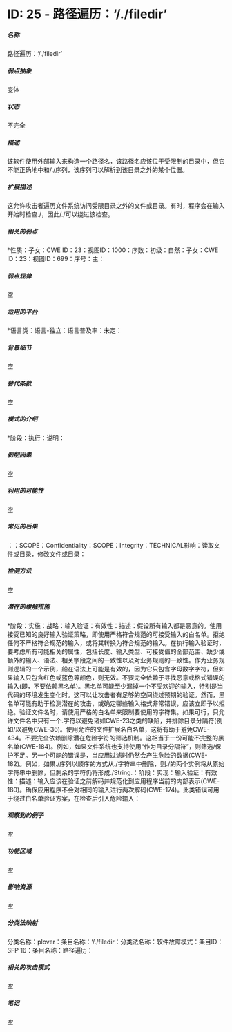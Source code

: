 # ID: 25 - 路径遍历：‘/./filedir’
<h5>名称</h5>路径遍历：‘/./filedir’
<h5>弱点抽象</h5>变体
<h5>状态</h5>不完全
<h5>描述</h5>该软件使用外部输入来构造一个路径名，该路径名应该位于受限制的目录中，但它不能正确地中和/./序列，该序列可以解析到该目录之外的某个位置。
<h5>扩展描述</h5>这允许攻击者遍历文件系统访问受限目录之外的文件或目录。有时，程序会在输入开始时检查./，因此/./可以绕过该检查。
<h5>相关的弱点</h5>*性质：子女：CWE ID：23：视图ID：1000：序数：初级：自然：子女：CWE ID：23：视图ID：699：序号：主：
<h5>弱点规律</h5>空
<h5>适用的平台</h5>*语言类：语言-独立：语言普及率：未定：
<h5>背景细节</h5>空
<h5>替代条款</h5>空
<h5>模式的介绍</h5>*阶段：执行：说明：
<h5>剥削因素</h5>空
<h5>利用的可能性</h5>空
<h5>常见的后果</h5>：：SCOPE：Confidentiality：SCOPE：Integrity：TECHNICAL影响：读取文件或目录，修改文件或目录：
<h5>检测方法</h5>空
<h5>潜在的缓解措施</h5>*阶段：实施：战略：输入验证：有效性：描述：假设所有输入都是恶意的。使用接受已知的良好输入验证策略，即使用严格符合规范的可接受输入的白名单。拒绝任何不严格符合规范的输入，或将其转换为符合规范的输入。在执行输入验证时，要考虑所有可能相关的属性，包括长度、输入类型、可接受值的全部范围、缺少或额外的输入、语法、相关字段之间的一致性以及对业务规则的一致性。作为业务规则逻辑的一个示例，船在语法上可能是有效的，因为它只包含字母数字字符，但如果输入只包含红色或蓝色等颜色，则无效。不要完全依赖于寻找恶意或格式错误的输入(即，不要依赖黑名单)。黑名单可能至少漏掉一个不受欢迎的输入，特别是当代码的环境发生变化时。这可以让攻击者有足够的空间绕过预期的验证。然而，黑名单可能有助于检测潜在的攻击，或确定哪些输入格式非常错误，应该立即予以拒绝。验证文件名时，请使用严格的白名单来限制要使用的字符集。如果可行，只允许文件名中只有一个.字符以避免诸如CWE-23之类的缺陷，并排除目录分隔符(例如/以避免CWE-36)。使用允许的文件扩展名白名单，这将有助于避免CWE-434。不要完全依赖删除潜在危险字符的筛选机制。这相当于一份可能不完整的黑名单(CWE-184)。例如，如果文件系统也支持使用“作为目录分隔符”，则筛选/保护不足。另一个可能的错误是，当应用过滤时仍然会产生危险的数据(CWE-182)。例如，如果./序列以顺序的方式从./字符串中删除，则./的两个实例将从原始字符串中删除，但剩余的字符仍将形成./String.：阶段：实现：输入验证：有效性：描述：输入应该在验证之前解码并规范化到应用程序当前的内部表示(CWE-180)。确保应用程序不会对相同的输入进行两次解码(CWE-174)。此类错误可用于绕过白名单验证方案，在检查后引入危险输入：
<h5>观察到的例子</h5>空
<h5>功能区域</h5>空
<h5>影响资源</h5>空
<h5>分类法映射</h5>分类名称：plover：条目名称：‘/./filedir：分类法名称：软件故障模式：条目ID：SFP 16：条目名称：路径遍历：
<h5>相关的攻击模式</h5>空
<h5>笔记</h5>空

